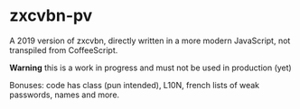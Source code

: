 # zxcvbn-pv
  A 2019 version of zxcvbn, directly written in a more modern JavaScript, not transpiled from CoffeeScript.

**Warning** this is a work in progress and must not be used in production (yet)

Bonuses: code has class (pun intended), L10N, french lists of weak passwords, names and more.
